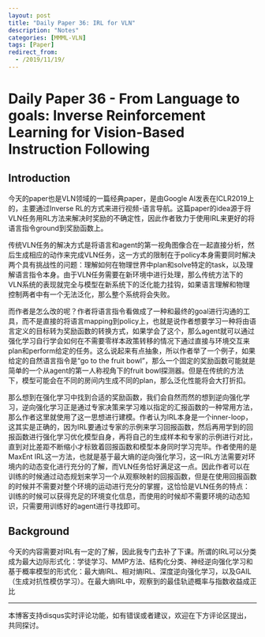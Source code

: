 ```yaml
---
layout: post
title: "Daily Paper 36: IRL for VLN"
description: "Notes"
categories: [MMML-VLN]
tags: [Paper]
redirect_from:
  - /2019/11/19/
---
```


# Daily Paper 36 - From Language to goals: Inverse Reinforcement Learning for Vision-Based Instruction Following  

## Introduction  

今天的paper也是VLN领域的一篇经典paper，是由Google AI发表在ICLR2019上的，主要通过Inverse RL的方式来进行视频-语言导航。这篇paper的idea源于将VLN任务用RL方法来解决时奖励的不确定性，因此作者致力于使用IRL来更好的将语言指令ground到奖励函数上。  

传统VLN任务的解决方式是将语言和agent的第一视角图像合在一起直接分析，然后生成相应的动作来完成VLN任务，这一方式的限制在于policy本身需要同时解决两个具有挑战性的问题：理解如何在物理世界中plan和solve特定的task，以及理解语言指令本身。由于VLN任务需要在新环境中进行处理，那么传统方法下的VLN系统的表现就完全与模型在新系统下的泛化能力挂钩，如果语言理解和物理控制两者中有一个无法泛化，那么整个系统将会失败。  

而作者是怎么改的呢？作者将语言指令看做成了一种和最终的goal进行沟通的工具，而不是直接的将语言mapping到policy上，也就是说作者想要学习一种将由语言定义的目标转为奖励函数的转换方式，如果学会了这个，那么agent就可以通过强化学习自行学会如何在不需要零样本政策转移的情况下通过直接与环境交互来plan和perform给定的任务。这么说起来有点抽象，所以作者举了一个例子，如果给定的自然语言指令是“go to the fruit bowl”，那么一个固定的奖励函数可能就是简单的一个从agent的第一人称视角下的fruit bowl探测器。但是在传统的方法下，模型可能会在不同的房间内生成不同的plan，那么泛化性能将会大打折扣。  

那么想到在强化学习中找到合适的奖励函数，我们会自然而然的想到逆向强化学习，逆向强化学习正是通过专家决策来学习难以指定的汇报函数的一种常用方法，那么作者这里就使用了这一思想进行建模。作者认为IRL本身是一个inner-loop，这其实是正确的，因为IRL要通过专家的示例来学习回报函数，然后再用学到的回报函数进行强化学习优化模型自身，再将自己的生成样本和专家的示例进行对比，直到对比差距不断缩小才标致着回报函数和模型本身同时学习完毕。作者使用的是MaxEnt IRL这一方法，也就是基于最大熵的逆向强化学习，这一IRL方法需要对环境内的动态变化进行充分的了解，而VLN任务恰好满足这一点。因此作者可以在训练的时候通过动态规划来学习一个从观察映射的回报函数，但是在使用回报函数的时候并不需要对整个环境的运动进行充分的掌握，这恰恰是VLN任务的特点：训练的时候可以获得充足的环境变化信息，而使用的时候却不需要环境的动态知识，只需要用训练好的agent进行寻找即可。  

## Background  

今天的内容需要对IRL有一定的了解，因此我专门去补了下课。所谓的IRL可以分类成为最大边际形式化：学徒学习、MMP方法、结构化分类、神经逆向强化学习和基于概率模型的形式化：最大熵IRL、相对熵IRL、深度逆向强化学习，以及GAIL（生成对抗性模仿学习）。在最大熵IRL中，观察到的最佳轨迹概率与指数收益成正比



---
本博客支持disqus实时评论功能，如有错误或者建议，欢迎在下方评论区提出，共同探讨。  
